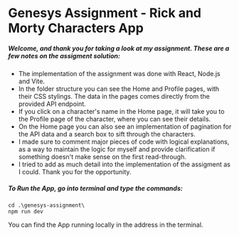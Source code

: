 # Genesys Assignment - Rick and Morty Characters App

##### Welcome, and thank you for taking a look at my assignment. These are a few notes on the assigment solution:

- The implementation of the assignment was done with React, Node.js and Vite.
- In the folder structure you can see the Home and Profile pages, with their CSS stylings. The data in the pages comes directly from the provided API endpoint.
- If you click on a character's name in the Home page, it will take you to the Profile page of the character, where you can see their details.
- On the Home page you can also see an implementation of pagination for the API data and a search box to sift through the characters.
- I made sure to comment major pieces of code with logical explanations, as a way to maintain the logic for myself and provide clarification if something doesn't make sense on the first read-through.
- I tried to add as much detail into the implementation of the assigment as I could. Thank you for the opportunity.

##### To Run the App, go into terminal and type the commands:

```
cd .\genesys-assignment\
npm run dev
```

You can find the App running locally in the address in the terminal.
